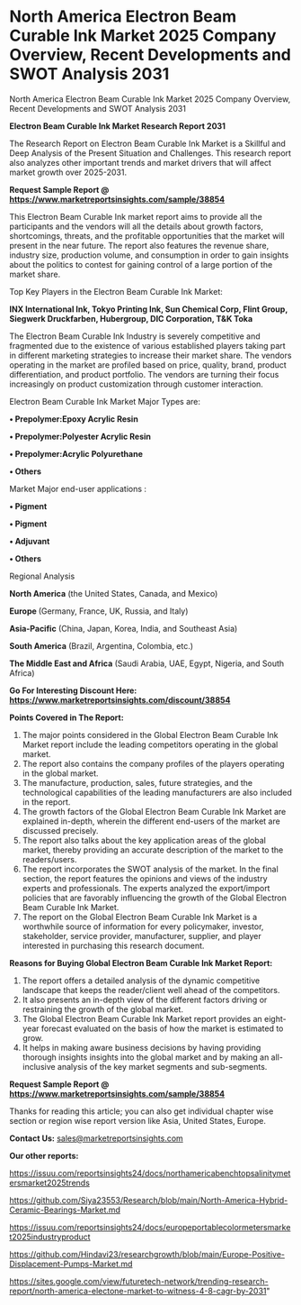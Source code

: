 # North America Electron Beam Curable Ink Market 2025 Company Overview, Recent Developments and SWOT Analysis 2031
North America Electron Beam Curable Ink Market 2025 Company Overview, Recent Developments and SWOT Analysis 2031

<strong>Electron Beam Curable Ink Market Research Report 2031</strong>

The Research Report on Electron Beam Curable Ink Market is a Skillful and Deep Analysis of the Present Situation and Challenges. This research report also analyzes other important trends and market drivers that will affect market growth over 2025-2031.

<strong>Request Sample Report @ <a href=https://www.marketreportsinsights.com/sample/38854>https://www.marketreportsinsights.com/sample/38854</a></strong>

This Electron Beam Curable Ink market report aims to provide all the participants and the vendors will all the details about growth factors, shortcomings, threats, and the profitable opportunities that the market will present in the near future. The report also features the revenue share, industry size, production volume, and consumption in order to gain insights about the politics to contest for gaining control of a large portion of the market share.

Top Key Players in the Electron Beam Curable Ink Market:

<strong>INX International Ink, Tokyo Printing Ink, Sun Chemical Corp, Flint Group, Siegwerk Druckfarben, Hubergroup, DIC Corporation, T&K Toka</strong>

The Electron Beam Curable Ink Industry is severely competitive and fragmented due to the existence of various established players taking part in different marketing strategies to increase their market share. The vendors operating in the market are profiled based on price, quality, brand, product differentiation, and product portfolio. The vendors are turning their focus increasingly on product customization through customer interaction.

Electron Beam Curable Ink Market Major Types are:

<strong>•  Prepolymer:Epoxy Acrylic Resin

•  Prepolymer:Polyester Acrylic Resin

•  Prepolymer:Acrylic Polyurethane

•  Others</strong>

Market Major end-user applications :

<strong>•  Pigment

•  Pigment

•  Adjuvant

•  Others</strong>

Regional Analysis

</u><strong><b>North America</b></strong> (the United States, Canada, and Mexico)

<strong><b>Europe </b></strong>(Germany, France, UK, Russia, and Italy)

<strong><b>Asia-Pacific</b></strong> (China, Japan, Korea, India, and Southeast Asia)

<strong><b>South America</b></strong> (Brazil, Argentina, Colombia, etc.)

<strong><b>The Middle East and Africa</b></strong> (Saudi Arabia, UAE, Egypt, Nigeria, and South Africa)

<strong>Go For Interesting Discount Here: <a href=https://www.marketreportsinsights.com/discount/38854>https://www.marketreportsinsights.com/discount/38854</a></strong>

<strong>Points Covered in The Report:</strong>
<ol>
  <li>The major points considered in the Global Electron Beam Curable Ink Market report include the leading competitors operating in the global market.</li>
  <li>The report also contains the company profiles of the players operating in the global market.</li>
  <li>The manufacture, production, sales, future strategies, and the technological capabilities of the leading manufacturers are also included in the report.</li>
  <li>The growth factors of the Global Electron Beam Curable Ink Market are explained in-depth, wherein the different end-users of the market are discussed precisely.</li>
  <li>The report also talks about the key application areas of the global market, thereby providing an accurate description of the market to the readers/users.</li>
  <li>The report incorporates the SWOT analysis of the market. In the final section, the report features the opinions and views of the industry experts and professionals. The experts analyzed the export/import policies that are favorably influencing the growth of the Global Electron Beam Curable Ink Market.</li>
  <li>The report on the Global Electron Beam Curable Ink Market is a worthwhile source of information for every policymaker, investor, stakeholder, service provider, manufacturer, supplier, and player interested in purchasing this research document.</li>
</ol>
<strong>Reasons for Buying Global Electron Beam Curable Ink Market Report:</strong>

<ol>
  <li>The report offers a detailed analysis of the dynamic competitive landscape that keeps the reader/client well ahead of the competitors.</li>
  <li>It also presents an in-depth view of the different factors driving or restraining the growth of the global market.</li>
  <li>The Global Electron Beam Curable Ink Market report provides an eight-year forecast evaluated on the basis of how the market is estimated to grow.</li>
  <li>It helps in making aware business decisions by having providing thorough insights insights into the global market and by making an all-inclusive analysis of the key market segments and sub-segments.</li>
</ol>
<strong>Request Sample Report @ <a href=https://www.marketreportsinsights.com/sample/38854>https://www.marketreportsinsights.com/sample/38854</a></strong>


Thanks for reading this article; you can also get individual chapter wise section or region wise report version like Asia, United States, Europe.

<strong>Contact Us:</strong>
sales@marketreportsinsights.com

<strong>Our other reports:</strong>

<a href=https://issuu.com/reportsinsights24/docs/northamericabenchtopsalinitymetersmarket2025trends>https://issuu.com/reportsinsights24/docs/northamericabenchtopsalinitymetersmarket2025trends</a>

<a href=https://github.com/Siya23553/Research/blob/main/North-America-Hybrid-Ceramic-Bearings-Market.md>https://github.com/Siya23553/Research/blob/main/North-America-Hybrid-Ceramic-Bearings-Market.md</a>

<a href=https://issuu.com/reportsinsights24/docs/europeportablecolormetersmarket2025industryproduct>https://issuu.com/reportsinsights24/docs/europeportablecolormetersmarket2025industryproduct</a>

<a href=https://github.com/Hindavi23/researchgrowth/blob/main/Europe-Positive-Displacement-Pumps-Market.md>https://github.com/Hindavi23/researchgrowth/blob/main/Europe-Positive-Displacement-Pumps-Market.md</a>

<a href=https://sites.google.com/view/futuretech-network/trending-research-report/north-america-electone-market-to-witness-4-8-cagr-by-2031>https://sites.google.com/view/futuretech-network/trending-research-report/north-america-electone-market-to-witness-4-8-cagr-by-2031</a>"
